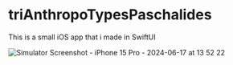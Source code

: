 # triAnthropoTypesPaschalides
This is a small iOS app that i made in SwiftUI

![Simulator Screenshot - iPhone 15 Pro - 2024-06-17 at 13 52 22](https://github.com/angelosstaboulis/triAnthropoTypesPaschalides/assets/79055304/2c00f3a6-30db-47e4-9d91-1a4608e55dfd)
